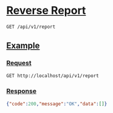 # [Reverse Report]()

<!--
@category Internal
-->

```bash
GET /api/v1/report
```

## [Example]()

### [Request]()

```bash
GET http://localhost/api/v1/report
```

### [Response]()

```json
{"code":200,"message":"OK","data":[]}
```